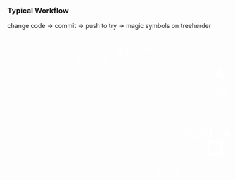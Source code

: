 ### Typical Workflow

change code -> commit -> push to try -> magic symbols on treeherder

<svg
   xmlns:dc="http://purl.org/dc/elements/1.1/"
   xmlns:cc="http://creativecommons.org/ns#"
   xmlns:rdf="http://www.w3.org/1999/02/22-rdf-syntax-ns#"
   xmlns:svg="http://www.w3.org/2000/svg"
   xmlns="http://www.w3.org/2000/svg"
   xmlns:xlink="http://www.w3.org/1999/xlink"
   xmlns:sodipodi="http://sodipodi.sourceforge.net/DTD/sodipodi-0.dtd"
   xmlns:inkscape="http://www.inkscape.org/namespaces/inkscape"
   width="800"
   height="500"
   id="svg2"
   version="1.1"
   inkscape:version="0.48.3.1 r9886"
   sodipodi:docname="layers1.svg"
   inkscape:export-filename="/home/jonasfj/Mozilla/taskcluster-docs/assets/layers.png"
   inkscape:export-xdpi="153.65846"
   inkscape:export-ydpi="153.65846">
  <defs
     id="defs4">
    <marker
       inkscape:stockid="Arrow2Lend"
       orient="auto"
       refY="0"
       refX="0"
       id="Arrow2Lend"
       style="overflow:visible">
      <path
         id="path4327"
         style="fill-rule:evenodd;stroke-width:0.625;stroke-linejoin:round"
         d="M 8.7185878,4.0337352 -2.2072895,0.01601326 8.7185884,-4.0017078 c -1.7454984,2.3720609 -1.7354408,5.6174519 -6e-7,8.035443 z"
         transform="matrix(-1.1,0,0,-1.1,-1.1,0)"
         inkscape:connector-curvature="0" />
    </marker>
    <marker
       inkscape:stockid="Arrow1Mend"
       orient="auto"
       refY="0"
       refX="0"
       id="Arrow1Mend"
       style="overflow:visible">
      <path
         id="path4315"
         d="M 0,0 5,-5 -12.5,0 5,5 0,0 z"
         style="fill-rule:evenodd;stroke:#000000;stroke-width:1pt"
         transform="matrix(-0.4,0,0,-0.4,-4,0)"
         inkscape:connector-curvature="0" />
    </marker>
    <marker
       inkscape:stockid="Arrow1Lstart"
       orient="auto"
       refY="0"
       refX="0"
       id="Arrow1Lstart"
       style="overflow:visible">
      <path
         id="path4306"
         d="M 0,0 5,-5 -12.5,0 5,5 0,0 z"
         style="fill-rule:evenodd;stroke:#000000;stroke-width:1pt"
         transform="matrix(0.8,0,0,0.8,10,0)"
         inkscape:connector-curvature="0" />
    </marker>
    <marker
       inkscape:stockid="Arrow2Lend"
       orient="auto"
       refY="0"
       refX="0"
       id="Arrow2Lend-8"
       style="overflow:visible">
      <path
         id="path4327-0"
         style="fill-rule:evenodd;stroke-width:0.625;stroke-linejoin:round"
         d="M 8.7185878,4.0337352 -2.2072895,0.01601326 8.7185884,-4.0017078 c -1.7454984,2.3720609 -1.7354408,5.6174519 -6e-7,8.035443 z"
         transform="matrix(-1.1,0,0,-1.1,-1.1,0)"
         inkscape:connector-curvature="0" />
    </marker>
    <marker
       inkscape:stockid="Arrow2Lend"
       orient="auto"
       refY="0"
       refX="0"
       id="Arrow2Lend-2"
       style="overflow:visible">
      <path
         id="path4327-7"
         style="fill-rule:evenodd;stroke-width:0.625;stroke-linejoin:round"
         d="M 8.7185878,4.0337352 -2.2072895,0.01601326 8.7185884,-4.0017078 c -1.7454984,2.3720609 -1.7354408,5.6174519 -6e-7,8.035443 z"
         transform="matrix(-1.1,0,0,-1.1,-1.1,0)"
         inkscape:connector-curvature="0" />
    </marker>
  </defs>
  <sodipodi:namedview
     id="base"
     pagecolor="#ffffff"
     bordercolor="#666666"
     borderopacity="1.0"
     inkscape:pageopacity="0.0"
     inkscape:pageshadow="2"
     inkscape:zoom="1.4"
     inkscape:cx="432.6589"
     inkscape:cy="259.51594"
     inkscape:document-units="px"
     inkscape:current-layer="layer1"
     showgrid="false"
     inkscape:window-width="1920"
     inkscape:window-height="1025"
     inkscape:window-x="0"
     inkscape:window-y="27"
     inkscape:window-maximized="1"
     fit-margin-top="0"
     fit-margin-left="0"
     fit-margin-right="0"
     fit-margin-bottom="0"
     showguides="true"
     inkscape:guide-bbox="true" />
  <metadata
     id="metadata7">
    <rdf:RDF>
      <cc:Work
         rdf:about="">
        <dc:format>image/svg+xml</dc:format>
        <dc:type
           rdf:resource="http://purl.org/dc/dcmitype/StillImage" />
        <dc:title></dc:title>
      </cc:Work>
    </rdf:RDF>
  </metadata>
  <g
     inkscape:label="Layer 1"
     inkscape:groupmode="layer"
     id="layer1"
     transform="translate(-227.57133,235.97179)">
    <g
       id="g5290"
       >
      <g
         transform="matrix(2.7533673,0,0,2.7533673,-401.68292,-356.42785)"
         id="g4654">
        <path
           id="path3111"
           style="fill:none;stroke:none;stroke-width:0.9998666;marker-start:none;marker-end:none"
           d="m 284.5007,71.649232 c 43.07996,-13.890887 87.12102,-16.269286 125.1669,8.05587"
           inkscape:connector-curvature="0"
           sodipodi:nodetypes="cc" />
        <text
           xml:space="preserve"
           style="font-size:8px;font-style:normal;font-variant:normal;font-weight:normal;font-stretch:normal;line-height:125%;letter-spacing:0px;word-spacing:0px;fill:#ffffff;fill-opacity:1;stroke:none;font-family:DejaVu Sans;-inkscape-font-specification:DejaVu Sans"
           id="text3113"
           sodipodi:linespacing="125%"><textPath
             xlink:href="#path3111"
             id="textPath3117"><tspan
   style="fill:#ffffff;fill-opacity:1"
   id="tspan3115"
   rotate="0 0 0 0 0 0 0 0 0 0 0 0 0 0 0 0 0 0 0 0 0"
   dy="-3.1599991">           Push to Try/Branch</tspan></textPath></text>
        <g
           style="fill:#ffffff;fill-opacity:1"
           id="g5282">
          <path
             inkscape:connector-curvature="0"
             id="path3111-3"
             d="m 340.59375,60.6875 -1.65625,0.0625 0.0312,1 1.65625,-0.0625 2.34375,-0.03125 -0.0312,-1 z m 6.34375,1 1.59375,0.03125 0.0312,0 2.375,0.125 0.0312,-1 -2.375,-0.125 -0.0312,0 -1.59375,-0.03125 z m -14.375,-0.625 -1.625,0.15625 0.0625,0.96875 1.625,-0.125 0.0312,0 2.34375,-0.15625 -0.0625,-1 z m 22.34375,1.03125 1.5,0.125 0.0312,0 2.4375,0.25 0.0937,-0.96875 -2.4375,-0.28125 -0.0312,0 -1.53125,-0.125 z m -30.40625,-0.25 -1.5625,0.21875 0.15625,0.96875 1.5,-0.1875 0.0312,0 2.40625,-0.28125 -0.0937,-0.96875 z M 362.8125,63 l 1.40625,0.1875 2.53125,0.4375 0.1875,-1 L 364.375,62.1875 362.96875,62 z m -46.40625,0.03125 -0.0312,0 -1.34375,0.21875 0.15625,1 1.375,-0.25 2.5625,-0.40625 -0.15625,-0.96875 z m 54.25,1.34375 1.28125,0.25 2.625,0.625 0.21875,-0.96875 -2.625,-0.625 -1.28125,-0.25 z m -62.375,0.15625 -1.125,0.25 0.21875,1 1.09375,-0.25 0.0312,0 2.78125,-0.5625 L 311.0625,64 z m 70.125,1.75 1.15625,0.3125 0.0312,0 2.625,0.8125 0.28125,-0.9375 -2.625,-0.84375 -0.0312,0 -1.1875,-0.3125 z m -78.25,0.125 -0.8125,0.21875 0.25,0.96875 0.8125,-0.21875 3.0625,-0.71875 -0.21875,-1 z m -8.09375,2.1875 -0.0312,0 -0.4375,0.125 0.28125,0.96875 0.4375,-0.15625 0,0.03125 3.40625,-0.96875 -0.25,-0.96875 z M 386,68.6875 l 1.09375,0.40625 2.625,1.03125 0.34375,-0.9375 -2.59375,-1.03125 -0.0312,0 -1.125,-0.40625 z M 283.9375,71.0625 284.25,72 288.0625,70.8125 287.75,69.84375 z m 109.4375,0.59375 1.125,0.46875 0.0312,0.03125 2.46875,1.15625 0.4375,-0.90625 -2.5,-1.15625 0,-0.03125 -1.15625,-0.5 z m 7.1875,3.46875 1.25,0.65625 0.0312,0 2.1875,1.25 0.5,-0.875 -2.21875,-1.25 -0.0312,0 L 401,74.21875 z m 6.90625,3.9375 L 409,80 l 0.53125,-0.84375 -1.5625,-0.9375 z"
             style="font-size:medium;font-style:normal;font-variant:normal;font-weight:normal;font-stretch:normal;text-indent:0;text-align:start;text-decoration:none;line-height:normal;letter-spacing:normal;word-spacing:normal;text-transform:none;direction:ltr;block-progression:tb;writing-mode:lr-tb;text-anchor:start;baseline-shift:baseline;color:#000000;fill:#ffffff;fill-opacity:1;stroke:none;stroke-width:0.99999994;marker:none;visibility:visible;display:inline;overflow:visible;enable-background:accumulate;font-family:Sans;-inkscape-font-specification:Sans" />
          <path
             id="path5288"
             style="fill:#ffffff;fill-opacity:1;fill-rule:evenodd;stroke-width:0.625;stroke-linejoin:round"
             d="m 402.6448,70.091325 7.74507,10.197516 -12.50639,-2.75054 c 3.02321,-1.164067 4.93691,-4.177744 4.76132,-7.446976 z"
             inkscape:connector-curvature="0" />
        </g>
      </g>
    </g>
    <g
       id="g4700"
       >
      <rect
         y="-88.375328"
         x="756.34265"
         height="27.684978"
         width="27.684978"
         id="rect4193"
         style="color:#000000;fill:none;stroke:#ffffff;stroke-width:5.53699589;stroke-linecap:butt;stroke-linejoin:miter;stroke-miterlimit:4;stroke-opacity:1;stroke-dasharray:none;stroke-dashoffset:0;marker:none;visibility:visible;display:inline;overflow:visible;enable-background:accumulate" />
      <text
         xml:space="preserve"
         style="font-size:27.48031998px;font-style:normal;font-variant:normal;font-weight:normal;font-stretch:normal;line-height:125%;letter-spacing:0px;word-spacing:0px;fill:#ffffff;fill-opacity:1;stroke:none;font-family:DejaVu Sans;-inkscape-font-specification:DejaVu Sans"
         x="683.31201"
         y="-101.36698"
         id="text6041"
         sodipodi:linespacing="125%"><tspan
           sodipodi:role="line"
           id="tspan6043"
           x="683.31201"
           y="-101.36698">Decision Task</tspan></text>
    </g>
    <g
       id="g4705"
       >
      <rect
         y="198.57579"
         x="831.08539"
         height="27.684978"
         width="27.684978"
         id="rect4193-5"
         style="color:#000000;fill:none;stroke:#ffffff;stroke-width:5.53699589;stroke-linecap:butt;stroke-linejoin:miter;stroke-miterlimit:4;stroke-opacity:1;stroke-dasharray:none;stroke-dashoffset:0;marker:none;visibility:visible;display:inline;overflow:visible;enable-background:accumulate" />
      <rect
         y="6.5596199"
         x="686.80676"
         height="27.684978"
         width="27.684978"
         id="rect4193-3"
         style="color:#000000;fill:none;stroke:#ffffff;stroke-width:5.53699589;stroke-linecap:butt;stroke-linejoin:miter;stroke-miterlimit:4;stroke-opacity:1;stroke-dasharray:none;stroke-dashoffset:0;marker:none;visibility:visible;display:inline;overflow:visible;enable-background:accumulate" />
      <rect
         y="198.57579"
         x="679.93658"
         height="27.684978"
         width="27.684978"
         id="rect4193-53"
         style="color:#000000;fill:none;stroke:#ffffff;stroke-width:5.53699589;stroke-linecap:butt;stroke-linejoin:miter;stroke-miterlimit:4;stroke-opacity:1;stroke-dasharray:none;stroke-dashoffset:0;marker:none;visibility:visible;display:inline;overflow:visible;enable-background:accumulate" />
      <rect
         y="103.90834"
         x="769.19769"
         height="27.684978"
         width="27.684978"
         id="rect4193-9"
         style="color:#000000;fill:none;stroke:#ffffff;stroke-width:5.53699589;stroke-linecap:butt;stroke-linejoin:miter;stroke-miterlimit:4;stroke-opacity:1;stroke-dasharray:none;stroke-dashoffset:0;marker:none;visibility:visible;display:inline;overflow:visible;enable-background:accumulate" />
      <rect
         y="103.90834"
         x="602.63452"
         height="27.684978"
         width="27.684978"
         id="rect4193-9-7"
         style="color:#000000;fill:none;stroke:#ffffff;stroke-width:5.53699589;stroke-linecap:butt;stroke-linejoin:miter;stroke-miterlimit:4;stroke-opacity:1;stroke-dasharray:none;stroke-dashoffset:0;marker:none;visibility:visible;display:inline;overflow:visible;enable-background:accumulate" />
      <g
         id="g5266"
         style="fill:#ffffff;fill-opacity:1">
        <path
           style="font-size:medium;font-style:normal;font-variant:normal;font-weight:normal;font-stretch:normal;text-indent:0;text-align:start;text-decoration:none;line-height:normal;letter-spacing:normal;word-spacing:normal;text-transform:none;direction:ltr;block-progression:tb;writing-mode:lr-tb;text-anchor:start;baseline-shift:baseline;color:#000000;fill:#ffffff;fill-opacity:1;stroke:none;stroke-width:2.21479821;marker:none;visibility:visible;display:inline;overflow:visible;enable-background:accumulate;font-family:Sans;-inkscape-font-specification:Sans"
           d="m 759.15625,-61.34375 -41.25,59.25 1.78125,1.3125 41.25,-59.25 z"
           id="path4270"
           inkscape:connector-curvature="0"
           sodipodi:nodetypes="ccccc" />
        <path
           inkscape:connector-curvature="0"
           d="m 740.70734,-14.73475 -23.62559,15.6902858 7.83236,-27.2581718 c 2.14933,6.845521 8.54245,11.497843 15.79323,11.567886 z"
           style="fill:#ffffff;fill-opacity:1;fill-rule:evenodd;stroke-width:0.625;stroke-linejoin:round"
           id="path5272"
           sodipodi:nodetypes="cccc" />
      </g>
      <g
         id="g5258"
         style="fill:#ffffff;fill-opacity:1">
        <path
           style="font-size:medium;font-style:normal;font-variant:normal;font-weight:normal;font-stretch:normal;text-indent:0;text-align:start;text-decoration:none;line-height:normal;letter-spacing:normal;word-spacing:normal;text-transform:none;direction:ltr;block-progression:tb;writing-mode:lr-tb;text-anchor:start;baseline-shift:baseline;color:#000000;fill:#ffffff;fill-opacity:1;stroke:none;stroke-width:2.21479821;marker:none;visibility:visible;display:inline;overflow:visible;enable-background:accumulate;font-family:Sans;-inkscape-font-specification:Sans"
           d="m 713.21875,33.53125 -1.6875,1.4375 50.9375,61.65625 1.6875,-1.4375 z"
           id="path4272"
           inkscape:connector-curvature="0"
           sodipodi:nodetypes="ccccc" />
        <path
           inkscape:connector-curvature="0"
           d="m 757.52978,73.486519 9.72477,26.641741 -24.66782,-13.994712 c 7.15843,-0.487397 13.17787,-5.61404 14.94305,-12.647029 z"
           style="fill:#ffffff;fill-opacity:1;fill-rule:evenodd;stroke-width:0.625;stroke-linejoin:round"
           id="path5264"
           sodipodi:nodetypes="cccc" />
      </g>
      <g
         id="g5234"
         style="fill:#ffffff;fill-opacity:1">
        <path
           style="font-size:medium;font-style:normal;font-variant:normal;font-weight:normal;font-stretch:normal;text-indent:0;text-align:start;text-decoration:none;line-height:normal;letter-spacing:normal;word-spacing:normal;text-transform:none;direction:ltr;block-progression:tb;writing-mode:lr-tb;text-anchor:start;baseline-shift:baseline;color:#000000;fill:#ffffff;fill-opacity:1;stroke:none;stroke-width:2.21479821;marker:none;visibility:visible;display:inline;overflow:visible;enable-background:accumulate;font-family:Sans;-inkscape-font-specification:Sans"
           d="m 687.84375,33.53125 -52.25,61.65625 1.6875,1.4375 52.25,-61.65625 z"
           id="path4274"
           inkscape:connector-curvature="0"
           sodipodi:nodetypes="ccccc" />
        <path
           inkscape:connector-curvature="0"
           d="M 659.36592,84.425477 634.55161,98.15878 644.55732,71.621272 c 1.59011,6.996595 7.5871,12.149479 14.8086,12.804205 z"
           style="fill:#ffffff;fill-opacity:1;fill-rule:evenodd;stroke-width:0.625;stroke-linejoin:round"
           id="path5240"
           sodipodi:nodetypes="cccc" />
      </g>
      <g
         id="g5242"
         style="fill:#ffffff;fill-opacity:1">
        <path
           style="font-size:medium;font-style:normal;font-variant:normal;font-weight:normal;font-stretch:normal;text-indent:0;text-align:start;text-decoration:none;line-height:normal;letter-spacing:normal;word-spacing:normal;text-transform:none;direction:ltr;block-progression:tb;writing-mode:lr-tb;text-anchor:start;baseline-shift:baseline;color:#000000;fill:#ffffff;fill-opacity:1;stroke:none;stroke-width:2.21479821;marker:none;visibility:visible;display:inline;overflow:visible;enable-background:accumulate;font-family:Sans;-inkscape-font-specification:Sans"
           d="m 628.625,130.90625 -1.6875,1.375 42.6875,51 1.71875,-1.40625 z"
           id="path4276"
           inkscape:connector-curvature="0"
           sodipodi:nodetypes="ccccc" />
        <path
           inkscape:connector-curvature="0"
           d="m 669.11222,166.02049 9.25412,26.80887 -24.41756,-14.42694 c 7.1659,-0.36126 13.27469,-5.38111 15.16344,-12.38193 z"
           style="fill:#ffffff;fill-opacity:1;fill-rule:evenodd;stroke-width:0.625;stroke-linejoin:round"
           id="path5248"
           sodipodi:nodetypes="cccc" />
      </g>
      <g
         id="g5250"
         style="fill:#ffffff;fill-opacity:1">
        <path
           style="font-size:medium;font-style:normal;font-variant:normal;font-weight:normal;font-stretch:normal;text-indent:0;text-align:start;text-decoration:none;line-height:normal;letter-spacing:normal;word-spacing:normal;text-transform:none;direction:ltr;block-progression:tb;writing-mode:lr-tb;text-anchor:start;baseline-shift:baseline;color:#000000;fill:#ffffff;fill-opacity:1;stroke:none;stroke-width:2.21479821;marker:none;visibility:visible;display:inline;overflow:visible;enable-background:accumulate;font-family:Sans;-inkscape-font-specification:Sans"
           d="m 769.1875,130.84375 -51.15625,54.96875 1.59375,1.53125 51.15625,-55 z"
           id="path4278"
           inkscape:connector-curvature="0"
           sodipodi:nodetypes="ccccc" />
        <path
           inkscape:connector-curvature="0"
           d="m 736.22432,182.0906 -25.3827,12.65197 11.13923,-26.08201 c 1.28733,7.05858 7.05686,12.46494 14.24347,13.43004 z"
           style="fill:#ffffff;fill-opacity:1;fill-rule:evenodd;stroke-width:0.625;stroke-linejoin:round"
           id="path5256"
           sodipodi:nodetypes="cccc" />
      </g>
      <g
         id="g5226"
         style="fill:#ffffff;fill-opacity:1">
        <path
           style="font-size:medium;font-style:normal;font-variant:normal;font-weight:normal;font-stretch:normal;text-indent:0;text-align:start;text-decoration:none;line-height:normal;letter-spacing:normal;word-spacing:normal;text-transform:none;direction:ltr;block-progression:tb;writing-mode:lr-tb;text-anchor:start;baseline-shift:baseline;color:#000000;fill:#ffffff;fill-opacity:1;stroke:none;stroke-width:2.21479821;marker:none;visibility:visible;display:inline;overflow:visible;enable-background:accumulate;font-family:Sans;-inkscape-font-specification:Sans"
           d="m 793.03125,131 -1.875,1.1875 33.78125,55 1.875,-1.21875 z"
           id="path4280"
           inkscape:connector-curvature="0"
           sodipodi:nodetypes="ccccc" />
        <path
           inkscape:connector-curvature="0"
           d="m 825.14826,165.38037 6.37235,27.63597 -22.75816,-16.92395 c 7.164,0.39722 13.76857,-3.94971 16.38581,-10.71202 z"
           style="fill:#ffffff;fill-opacity:1;fill-rule:evenodd;stroke-width:0.625;stroke-linejoin:round"
           id="path5232"
           sodipodi:nodetypes="cccc" />
      </g>
      <rect
         y="5.9428473"
         x="818.03503"
         height="27.684978"
         width="27.684978"
         id="rect4193-9-4"
         style="color:#000000;fill:none;stroke:#ffffff;stroke-width:5.53699589;stroke-linecap:butt;stroke-linejoin:miter;stroke-miterlimit:4;stroke-opacity:1;stroke-dasharray:none;stroke-dashoffset:0;marker:none;visibility:visible;display:inline;overflow:visible;enable-background:accumulate" />
      <g
         id="g5274"
         style="fill:#ffffff;fill-opacity:1">
        <path
           style="font-size:medium;font-style:normal;font-variant:normal;font-weight:normal;font-stretch:normal;text-indent:0;text-align:start;text-decoration:none;line-height:normal;letter-spacing:normal;word-spacing:normal;text-transform:none;direction:ltr;block-progression:tb;writing-mode:lr-tb;text-anchor:start;baseline-shift:baseline;color:#000000;fill:#ffffff;fill-opacity:1;stroke:none;stroke-width:2.21479821;marker:none;visibility:visible;display:inline;overflow:visible;enable-background:accumulate;font-family:Sans;-inkscape-font-specification:Sans"
           d="m 780.15625,-61.28125 -1.84375,1.1875 35.59375,56.65625 1.84375,-1.21875 z"
           id="path4300"
           inkscape:connector-curvature="0"
           sodipodi:nodetypes="ccccc" />
        <path
           inkscape:connector-curvature="0"
           d="M 812.08688,-27.251417 818.466,0.3829921 795.7037,-16.535376 c 7.1641,0.395463 13.7676,-3.953087 16.38318,-10.716041 z"
           style="fill:#ffffff;fill-opacity:1;fill-rule:evenodd;stroke-width:0.625;stroke-linejoin:round"
           id="path5280"
           sodipodi:nodetypes="cccc" />
      </g>
      <text
         xml:space="preserve"
         style="font-size:27.48031998px;font-style:normal;font-variant:normal;font-weight:normal;font-stretch:normal;line-height:125%;letter-spacing:0px;word-spacing:0px;fill:#ffffff;fill-opacity:1;stroke:none;font-family:DejaVu Sans;-inkscape-font-specification:DejaVu Sans"
         x="625.7821"
         y="-4.3563986"
         id="text6045"
         sodipodi:linespacing="125%"><tspan
           sodipodi:role="line"
           id="tspan6047"
           x="625.7821"
           y="-4.3563986">Build</tspan></text>
      <text
         xml:space="preserve"
         style="font-size:27.48031998px;font-style:normal;font-variant:normal;font-weight:normal;font-stretch:normal;line-height:125%;letter-spacing:0px;word-spacing:0px;fill:#ffffff;fill-opacity:1;stroke:none;font-family:DejaVu Sans;-inkscape-font-specification:DejaVu Sans"
         x="563.67096"
         y="88.950806"
         id="text6053"
         sodipodi:linespacing="125%"><tspan
           sodipodi:role="line"
           id="tspan6055"
           x="563.67096"
           y="88.950806">Test</tspan></text>
      <text
         xml:space="preserve"
         style="font-size:27.48031998px;font-style:normal;font-variant:normal;font-weight:normal;font-stretch:normal;line-height:125%;letter-spacing:0px;word-spacing:0px;fill:#ffffff;fill-opacity:1;stroke:none;font-family:DejaVu Sans;-inkscape-font-specification:DejaVu Sans"
         x="787.13342"
         y="89.800888"
         id="text6057"
         sodipodi:linespacing="125%"><tspan
           sodipodi:role="line"
           id="tspan6059"
           x="787.13342"
           y="89.800888">Smoke test</tspan></text>
      <text
         xml:space="preserve"
         style="font-size:27.48031998px;font-style:normal;font-variant:normal;font-weight:normal;font-stretch:normal;line-height:125%;letter-spacing:0px;word-spacing:0px;fill:#ffffff;fill-opacity:1;stroke:none;font-family:DejaVu Sans;-inkscape-font-specification:DejaVu Sans"
         x="840.49902"
         y="186.84096"
         id="text6061"
         sodipodi:linespacing="125%"><tspan
           sodipodi:role="line"
           id="tspan6063"
           x="840.49902"
           y="186.84096">Extra Test</tspan></text>
      <text
         xml:space="preserve"
         style="font-size:27.48031998px;font-style:normal;font-variant:normal;font-weight:normal;font-stretch:normal;line-height:125%;letter-spacing:0px;word-spacing:0px;fill:#ffffff;fill-opacity:1;stroke:none;font-family:DejaVu Sans;-inkscape-font-specification:DejaVu Sans"
         x="577.25397"
         y="221.7858"
         id="text6065"
         sodipodi:linespacing="125%"><tspan
           sodipodi:role="line"
           id="tspan6067"
           x="577.25397"
           y="221.7858">Report</tspan></text>
      <text
         xml:space="preserve"
         style="font-size:27.48031998px;font-style:normal;font-variant:normal;font-weight:normal;font-stretch:normal;line-height:125%;letter-spacing:0px;word-spacing:0px;fill:#ffffff;fill-opacity:1;stroke:none;font-family:DejaVu Sans;-inkscape-font-specification:DejaVu Sans"
         x="858.4375"
         y="24.683777"
         id="text6069"
         sodipodi:linespacing="125%"><tspan
           sodipodi:role="line"
           id="tspan6071"
           x="858.4375"
           y="24.683777">...</tspan></text>
    </g>
  </g>
</svg>
